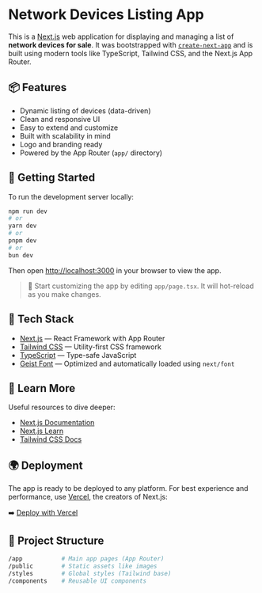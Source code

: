 # Network Devices Listing App

This is a [Next.js](https://nextjs.org) web application for displaying and managing a list of **network devices for sale**. It was bootstrapped with [`create-next-app`](https://nextjs.org/docs/app/api-reference/cli/create-next-app) and is built using modern tools like TypeScript, Tailwind CSS, and the Next.js App Router.

## 📦 Features

* Dynamic listing of devices (data-driven)
* Clean and responsive UI
* Easy to extend and customize
* Built with scalability in mind
* Logo and branding ready
* Powered by the App Router (`app/` directory)

## 🚀 Getting Started

To run the development server locally:

```bash
npm run dev
# or
yarn dev
# or
pnpm dev
# or
bun dev
```

Then open [http://localhost:3000](http://localhost:3000) in your browser to view the app.

> 📁 Start customizing the app by editing `app/page.tsx`. It will hot-reload as you make changes.

## 🧠 Tech Stack

* [Next.js](https://nextjs.org) — React Framework with App Router
* [Tailwind CSS](https://tailwindcss.com) — Utility-first CSS framework
* [TypeScript](https://www.typescriptlang.org/) — Type-safe JavaScript
* [Geist Font](https://vercel.com/font) — Optimized and automatically loaded using `next/font`

## 📘 Learn More

Useful resources to dive deeper:

* [Next.js Documentation](https://nextjs.org/docs)
* [Next.js Learn](https://nextjs.org/learn)
* [Tailwind CSS Docs](https://tailwindcss.com/docs)

## 🌍 Deployment

The app is ready to be deployed to any platform. For best experience and performance, use [Vercel](https://vercel.com), the creators of Next.js:

➡️ [Deploy with Vercel](https://vercel.com/new?utm_medium=default-template&filter=next.js&utm_source=create-next-app&utm_campaign=create-next-app-readme)

## 📂 Project Structure

```bash
/app           # Main app pages (App Router)
/public        # Static assets like images
/styles        # Global styles (Tailwind base)
/components    # Reusable UI components
```
